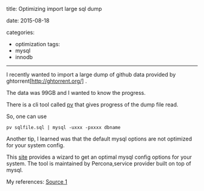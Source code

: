 title: Optimizing import large sql dump

date: 2015-08-18

categories:
- optimization
tags:
- mysql
- innodb

---

I recently wanted to import a large dump of github data provided by ghtorrent[http://ghtorrent.org/] .

The data was 99GB and I wanted to know the progress.

There is a cli tool called [pv](http://linux.die.net/man/1/pv) that gives progress of the dump file read.

So, one can use 

```
pv sqlfile.sql | mysql -uxxx -pxxxx dbname
``` 

Another tip, I learned was that the default mysql options are not optimized for your system config.

This [site](https://tools.percona.com/wizard) provides a wizard to get an optimal mysql config options for your system. The tool is maintained by Percona,service provider built on top of mysql.

My references:
[Source 1](http://dba.stackexchange.com/questions/17367/how-can-i-monitor-the-progress-of-an-import-of-a-large-sql-file)
